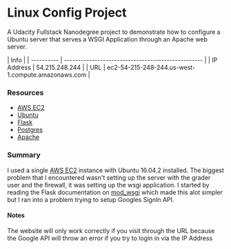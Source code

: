 # Linux Config Project
A Udacity Fullstack Nanodegree project to demonstrate how to configure a Ubuntu server
that serves a WSGI Application through an Apache web server.



| Info |
| ---------- | -------------------------------------------------- |
| IP Address | 54.215.248.244                                     |
| URL        | ec2-54-215-248-244.us-west-1.compute.amazonaws.com |


### Resources
  * [AWS EC2](https://aws.amazon.com/ec2/)
  * [Ubuntu](https://www.ubuntu.com/server)
  * [Flask](http://flask.pocoo.org/)
  * [Postgres](https://www.postgresql.org/)
  * [Apache](https://httpd.apache.org/)


### Summary
I used a single [AWS EC2](https://aws.amazon.com/ec2/) instance with Ubuntu 16.04.2 installed. The biggest problem that I encountered wasn't setting up the server with the grader user and the firewall, it was setting up the wsgi application. I started by reading the Flask documentation on [mod_wsgi](http://flask.pocoo.org/docs/0.12/deploying/mod_wsgi/) which made this alot simpler but I ran into a problem trying to setup Googles SignIn API.   

#### Notes
The website will only work correctly if you visit through the URL because the Google API will throw an error if you try to login in via the IP Address

